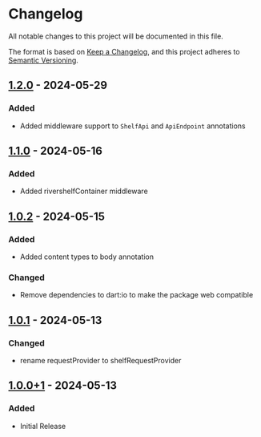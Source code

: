 # Changelog
All notable changes to this project will be documented in this file.

The format is based on [Keep a Changelog](https://keepachangelog.com/en/1.0.0/),
and this project adheres to [Semantic Versioning](https://semver.org/spec/v2.0.0.html).

## [1.2.0] - 2024-05-29
### Added
- Added middleware support to `ShelfApi` and `ApiEndpoint` annotations

## [1.1.0] - 2024-05-16
### Added
- Added rivershelfContainer middleware

## [1.0.2] - 2024-05-15
### Added
- Added content types to body annotation

### Changed
- Remove dependencies to dart:io to make the package web compatible

## [1.0.1] - 2024-05-13
### Changed
- rename requestProvider to shelfRequestProvider

## [1.0.0+1] - 2024-05-13
### Added
- Initial Release

[1.2.0]: https://github.com/Skycoder42/shelf_api/compare/shelf_api-v1.1.0...shelf_api-v1.2.0
[1.1.0]: https://github.com/Skycoder42/shelf_api/compare/shelf_api-v1.0.2...shelf_api-v1.1.0
[1.0.2]: https://github.com/Skycoder42/shelf_api/compare/shelf_api-v1.0.1...shelf_api-v1.0.2
[1.0.1]: https://github.com/Skycoder42/shelf_api/compare/shelf_api-v1.0.0+1...shelf_api-v1.0.1
[1.0.0+1]: https://github.com/Skycoder42/shelf_api/releases/tag/shelf_api-v1.0.0+1
